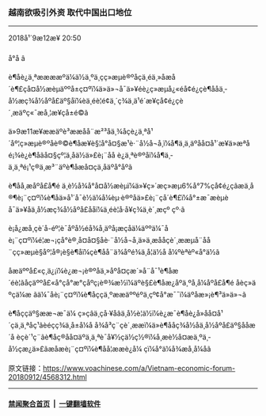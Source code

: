 ### 越南欲吸引外资 取代中国出口地位 
------------------------

<div class="published">
 <span class="date" title="ä¸­å½æ¶é´">
  <time datetime="2018-09-12T20:50:50+08:00">
   2018å¹´9æ12æ¥ 20:50
  </time>
 </span>
</div>
<br/>
<div class="wsw">
 <span class="dateline">
  å°å â
 </span>
 <p paraeid="{e15a3e45-73f4-4dec-838b-47f330c83590}{168}" paraid="1541962528">
  è¶åè¿ä¸ªææææºä¼ä½ä¸ºä¸çç»æµè®ºåçä¸éä¸»åæå´è¶£çå¤å½æèµäººå±ç¤ºï¼ä»ä»¬å¯ä»¥éè¿ç»æµå¿«éå¢é¿çè¶ååä¸­å½æç¾å½åºå£äº§åï¼èä¸éè¦é¢ä¸´ç¾ä¸­ä¹é´æ¥çå¢é¿çè´¸æäºç«¯æå¸¦æ¥çå±é©ã
 </p>
 <p paraeid="{e15a3e45-73f4-4dec-838b-47f330c83590}{182}" paraid="1159158859">
  ä»9æ11æ¥ææäºè³ææåå¨æ²³åä¸¾åçè¿ä¸ªå¹´åº¦ç»æµè®ºåè®©è¶åæ¥è§¦å°å¤§æ¹è·¨å½å¬å¸ï¼å¶ä¸­ä¸äºåå¤å¹´æ¥ä»æªåé¡¾è¿è¶åãå¤§çº¦ä¸åä½ä»£è¡¨åå è¿ä¸ªè®ºåï¼å¶ä¸­ä¸ä¸ªé¡¹ç®ä¸æ³¨äºè¶åæå¤çä¸åäºå°åºã
 </p>
 <p paraeid="{e15a3e45-73f4-4dec-838b-47f330c83590}{196}" paraid="1013864873">
  è¶åå¸æåºå£å¶é ä¸è½å¾å°å¤å½æèµï¼ä»¥ç»´æç»æµ6%å°7%çå¢é¿çãæä¸å®¶è¡¨ç¤ºï¼è¶åä»å¹´å¯è½ä¼å¼èµ·è®ºåä»£è¡¨çå´è¶£ï¼å°±æ¯æèµèå¯ä»¥åä¸­å½æç¾å½åºå£ååï¼ä¸éè¦å·å¥ç¾ä¸­è´¸æçº çº·ã
 </p>
 <p paraeid="{e15a3e45-73f4-4dec-838b-47f330c83590}{216}" paraid="1292675171">
  è¡å¿æå¸çè´å-éº¦è¯åºå½éå¾å¸äºå¡æçåä¼äººä¼¯åè¡¨ç¤ºï¼é¦æ¬¡çå°è®¸å¤å¤§åè·¨å½å¬å¸ä»ä¸æ­ååçè´¸ææµå¨åå¨çç»æµè§åº¦å®¡è§è¶åï¼çè¶åå¨ä¾åºé¾ä¸­å¦ä½å å¼ºèªèº«å°ä½ã
 </p>
 <p paraeid="{e15a3e45-73f4-4dec-838b-47f330c83590}{244}" paraid="1002868370">
  åæäººå£«ç¸ä¿¡ï¼è¿æ¬¡è®ºåä¸»åºå¤çæ´»å¨å¯¹è¶åæ´éè¦ãåçäººå£«å°çå°æ°çåºç¡è®¾æ½ï¼äºè§£è¶åæ¿åºä¸ºå¸å¼åºå£å¶é åèç»äºçä¼æ ãä¼¯åè¡¨ç¤ºï¼è¶åççä¸ºææäººéºä¸çº¢å°æ¯¯ï¼äºåæ»¡è¶³ä»ä»¬ã
 </p>
 <p paraeid="{67c5f34a-2a61-40d0-b63b-99ab4dee1fa9}{3}" paraid="2027200037">
  è¶åççäº§ææ¬æ¯ä¼ ç»çâä¸çå·¥åâä¸­å½è¦ä½ï¼è¿æ¯è¶åè¿å»åå¤å¹´çä¸ä¸ªåç¹ãèéçç¾ä¸­å±å¼å å¾å³ç¨çè´¸ææï¼ä»è¶ååç¾å½åä¸­å½åºå£äº§ååæ´å èçè´¹ç¨ãè¶åç®åå¤äºä¸ä¸ªè¯å¥½çä½ç½®ï¼å¸æè½å¤æä¸ºä¸­å½çæ¿ä»£ãæåæè¡¨ç¤ºï¼è¶åå¦ææè¿å¼ çï¼å°ä¼å¾æå¸å¼åã
 </p>
 <p paraeid="{67c5f34a-2a61-40d0-b63b-99ab4dee1fa9}{17}" paraid="482088786">
 </p>
</div>

原文链接：https://www.voachinese.com/a/Vietnam-economic-forum-20180912/4568312.html


------------------------
#### [禁闻聚合首页](https://github.com/gfw-breaker/banned-news/blob/master/README.md) &nbsp;|&nbsp;  [一键翻墙软件](https://github.com/gfw-breaker/nogfw/blob/master/README.md)